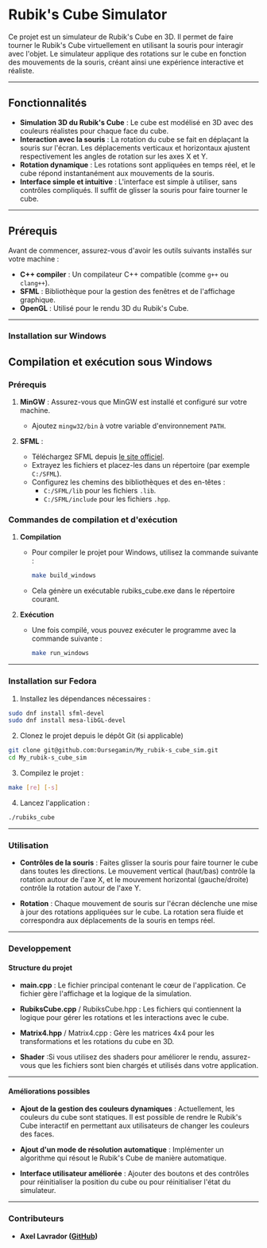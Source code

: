 # Rubik's Cube Simulator

Ce projet est un simulateur de Rubik's Cube en 3D. Il permet de faire tourner le Rubik's Cube virtuellement en utilisant la souris pour interagir avec l'objet. Le simulateur applique des rotations sur le cube en fonction des mouvements de la souris, créant ainsi une expérience interactive et réaliste.

---

## Fonctionnalités

- **Simulation 3D du Rubik's Cube** : Le cube est modélisé en 3D avec des couleurs réalistes pour chaque face du cube.
- **Interaction avec la souris** : La rotation du cube se fait en déplaçant la souris sur l'écran. Les déplacements verticaux et horizontaux ajustent respectivement les angles de rotation sur les axes X et Y.
- **Rotation dynamique** : Les rotations sont appliquées en temps réel, et le cube répond instantanément aux mouvements de la souris.
- **Interface simple et intuitive** : L'interface est simple à utiliser, sans contrôles compliqués. Il suffit de glisser la souris pour faire tourner le cube.

---

## Prérequis

Avant de commencer, assurez-vous d'avoir les outils suivants installés sur votre machine :

- **C++ compiler** : Un compilateur C++ compatible (comme `g++` ou `clang++`).
- **SFML** : Bibliothèque pour la gestion des fenêtres et de l'affichage graphique.
- **OpenGL** : Utilisé pour le rendu 3D du Rubik's Cube.

---

### Installation sur Windows

## Compilation et exécution sous Windows

### Prérequis

1. **MinGW** : Assurez-vous que MinGW est installé et configuré sur votre machine.
   - Ajoutez `mingw32/bin` à votre variable d'environnement `PATH`.

2. **SFML** :
   - Téléchargez SFML depuis [le site officiel](https://www.sfml-dev.org/download.php).
   - Extrayez les fichiers et placez-les dans un répertoire (par exemple `C:/SFML`).
   - Configurez les chemins des bibliothèques et des en-têtes :
     - `C:/SFML/lib` pour les fichiers `.lib`.
     - `C:/SFML/include` pour les fichiers `.hpp`.

### Commandes de compilation et d'exécution

1. **Compilation**

   - Pour compiler le projet pour Windows, utilisez la commande suivante : 

        ```bash
        make build_windows
        ```

    - Cela génère un exécutable rubiks_cube.exe dans le répertoire courant.

2. **Exécution**

   - Une fois compilé, vous pouvez exécuter le programme avec la commande suivante :
        ```bash
        make run_windows
        ```
---

### Installation sur Fedora

1. Installez les dépendances nécessaires :

```bash
sudo dnf install sfml-devel
sudo dnf install mesa-libGL-devel
```

2. Clonez le projet depuis le dépôt Git (si applicable)

```bash
git clone git@github.com:Oursegamin/My_rubik-s_cube_sim.git
cd My_rubik-s_cube_sim
```

3. Compilez le projet :

```bash
make [re] [-s]
```

4. Lancez l'application :

```bash
./rubiks_cube
```

---

### Utilisation

- **Contrôles de la souris** : Faites glisser la souris pour faire tourner le cube dans toutes les directions. Le mouvement vertical (haut/bas) contrôle la rotation autour de l'axe X, et le mouvement horizontal (gauche/droite) contrôle la rotation autour de l'axe Y.

- **Rotation** : Chaque mouvement de souris sur l'écran déclenche une mise à jour des rotations appliquées sur le cube. La rotation sera fluide et correspondra aux déplacements de la souris en temps réel.

---

### Developpement

#### Structure du projet

- **main.cpp** : Le fichier principal contenant le cœur de l'application. Ce fichier gère l'affichage et la logique de la simulation.

- **RubiksCube.cpp** / RubiksCube.hpp : Les fichiers qui contiennent la logique pour gérer les rotations et les interactions avec le cube.

- **Matrix4.hpp** / Matrix4.cpp : Gère les matrices 4x4 pour les transformations et les rotations du cube en 3D.

- **Shader** :Si vous utilisez des shaders pour améliorer le rendu, assurez-vous que les fichiers sont bien chargés et utilisés dans votre application.

---

#### Améliorations possibles

- **Ajout de la gestion des couleurs dynamiques** : Actuellement, les couleurs du cube sont statiques. Il est possible de rendre le Rubik's Cube interactif en permettant aux utilisateurs de changer les couleurs des faces.

- **Ajout d'un mode de résolution automatique** : Implémenter un algorithme qui résout le Rubik's Cube de manière automatique.

- **Interface utilisateur améliorée** : Ajouter des boutons et des contrôles pour réinitialiser la position du cube ou pour réinitialiser l'état du simulateur.

---

### Contributeurs

- **Axel Lavrador ([GitHub](https://github.com/Oursegamin))**

